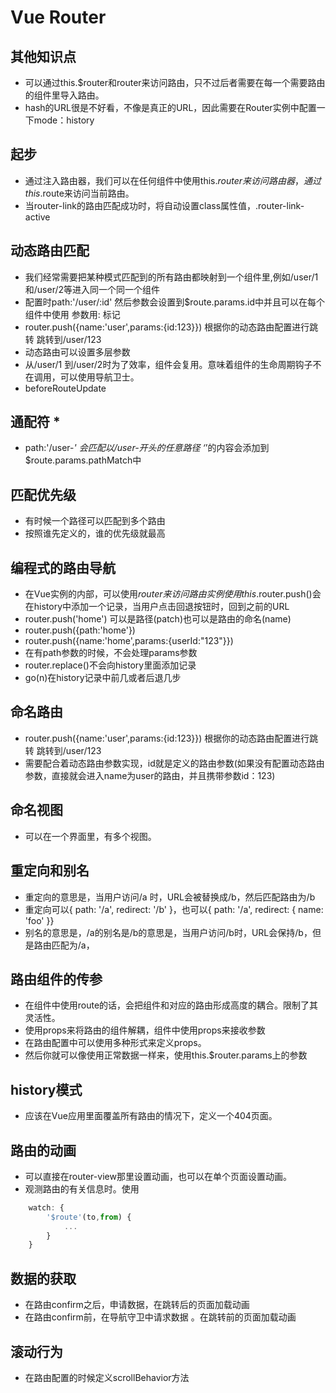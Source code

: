 # Vue Router

## 其他知识点

* 可以通过this.$router和router来访问路由，只不过后者需要在每一个需要路由的组件里导入路由。
* hash的URL很是不好看，不像是真正的URL，因此需要在Router实例中配置一下mode：history

## 起步

* 通过注入路由器，我们可以在任何组件中使用this.$router来访问路由器，通过this.$route来访问当前路由。
* 当router-link的路由匹配成功时，将自动设置class属性值，.router-link-active

## 动态路由匹配

* 我们经常需要把某种模式匹配到的所有路由都映射到一个组件里,例如/user/1 和/user/2等进入同一个同一个组件
* 配置时path:'/user/:id' 然后参数会设置到$route.params.id中并且可以在每个组件中使用 参数用: 标记
* router.push({name:'user',params:{id:123}}) 根据你的动态路由配置进行跳转 跳转到/user/123
* 动态路由可以设置多层参数
* 从/user/1 到/user/2时为了效率，组件会复用。意味着组件的生命周期钩子不在调用，可以使用导航卫士。
* beforeRouteUpdate

## 通配符 *

* path:'/user-*' 会匹配以/user-开头的任意路径  ‘*’的内容会添加到$route.params.pathMatch中

## 匹配优先级

* 有时候一个路径可以匹配到多个路由
* 按照谁先定义的，谁的优先级就最高

## 编程式的路由导航

* 在Vue实例的内部，可以使用$router来访问路由实例
使用this.$router.push()会在history中添加一个记录，当用户点击回退按钮时，回到之前的URL
* router.push('home') 可以是路径(patch)也可以是路由的命名(name)
* router.push({path:'home'})
* router.push({name:'home',params:{userId:"123"}})
* 在有path参数的时候，不会处理params参数
* router.replace()不会向history里面添加记录
* go(n)在history记录中前几或者后退几步

## 命名路由

* router.push({name:'user',params:{id:123}}) 根据你的动态路由配置进行跳转 跳转到/user/123
* 需要配合着动态路由参数实现，id就是定义的路由参数(如果没有配置动态路由参数，直接就会进入name为user的路由，并且携带参数id：123)

## 命名视图

* 可以在一个界面里，有多个视图。

## 重定向和别名

* 重定向的意思是，当用户访问/a 时，URL会被替换成/b，然后匹配路由为/b
* 重定向可以{ path: '/a', redirect: '/b' }，也可以{ path: '/a', redirect: { name: 'foo' }}
* 别名的意思是，/a的别名是/b的意思是，当用户访问/b时，URL会保持/b，但是路由匹配为/a，

## 路由组件的传参

* 在组件中使用route的话，会把组件和对应的路由形成高度的耦合。限制了其灵活性。
* 使用props来将路由的组件解耦，组件中使用props来接收参数
* 在路由配置中可以使用多种形式来定义props。
* 然后你就可以像使用正常数据一样来，使用this.$router.params上的参数

## history模式

* 应该在Vue应用里面覆盖所有路由的情况下，定义一个404页面。

## 路由的动画

* 可以直接在router-view那里设置动画，也可以在单个页面设置动画。
* 观测路由的有关信息时。使用
  
```javascript
    watch: {
        '$route'(to,from) {
            ...
        }
    }
```

## 数据的获取

* 在路由confirm之后，申请数据，在跳转后的页面加载动画
* 在路由confirm前，在导航守卫中请求数据 。在跳转前的页面加载动画

## 滚动行为

* 在路由配置的时候定义scrollBehavior方法

